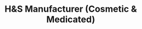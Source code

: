 ---
title: "H&S Manufacturer (Cosmetic & Medicated)"
url: /karachi/hands-manufacturer-cosmetic-and-medicated/
shop: beauty
---